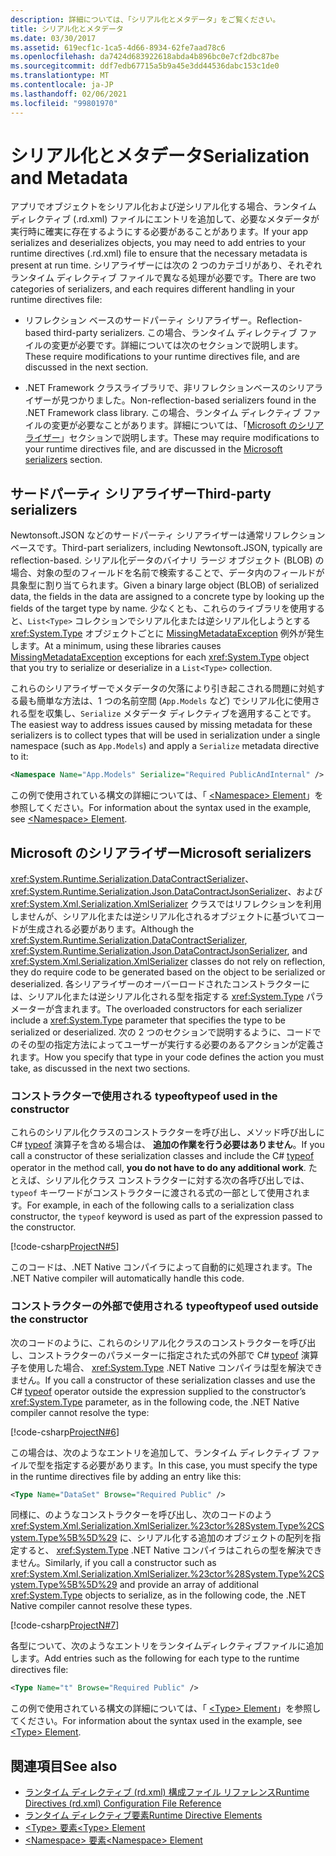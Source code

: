 ```yaml
---
description: 詳細については、「シリアル化とメタデータ」をご覧ください。
title: シリアル化とメタデータ
ms.date: 03/30/2017
ms.assetid: 619ecf1c-1ca5-4d66-8934-62fe7aad78c6
ms.openlocfilehash: da7424d683922618abda4b896bc0e7cf2dbc87be
ms.sourcegitcommit: ddf7edb67715a5b9a45e3dd44536dabc153c1de0
ms.translationtype: MT
ms.contentlocale: ja-JP
ms.lasthandoff: 02/06/2021
ms.locfileid: "99801970"
---
```

# <a name="serialization-and-metadata"></a><span data-ttu-id="432e3-103">シリアル化とメタデータ</span><span class="sxs-lookup"><span data-stu-id="432e3-103">Serialization and Metadata</span></span>

<span data-ttu-id="432e3-104">アプリでオブジェクトをシリアル化および逆シリアル化する場合、ランタイム ディレクティブ (.rd.xml) ファイルにエントリを追加して、必要なメタデータが実行時に確実に存在するようにする必要があることがあります。</span><span class="sxs-lookup"><span data-stu-id="432e3-104">If your app serializes and deserializes objects, you may need to add entries to your runtime directives (.rd.xml) file to ensure that the necessary metadata is present at run time.</span></span> <span data-ttu-id="432e3-105">シリアライザーには次の 2 つのカテゴリがあり、それぞれランタイム ディレクティブ ファイルで異なる処理が必要です。</span><span class="sxs-lookup"><span data-stu-id="432e3-105">There are two categories of serializers, and each requires different handling in your runtime directives file:</span></span>  
  
- <span data-ttu-id="432e3-106">リフレクション ベースのサードパーティ シリアライザー。</span><span class="sxs-lookup"><span data-stu-id="432e3-106">Reflection-based third-party serializers.</span></span> <span data-ttu-id="432e3-107">この場合、ランタイム ディレクティブ ファイルの変更が必要です。詳細については次のセクションで説明します。</span><span class="sxs-lookup"><span data-stu-id="432e3-107">These require modifications to your runtime directives file, and are discussed in the next section.</span></span>  
  
- <span data-ttu-id="432e3-108">.NET Framework クラスライブラリで、非リフレクションベースのシリアライザーが見つかりました。</span><span class="sxs-lookup"><span data-stu-id="432e3-108">Non-reflection-based serializers found in the .NET Framework class library.</span></span> <span data-ttu-id="432e3-109">この場合、ランタイム ディレクティブ ファイルの変更が必要なことがあります。詳細については、「[Microsoft のシリアライザー](#Microsoft)」セクションで説明します。</span><span class="sxs-lookup"><span data-stu-id="432e3-109">These may require modifications to your runtime directives file, and are discussed in the [Microsoft serializers](#Microsoft) section.</span></span>  
  
<a name="ThirdParty"></a>

## <a name="third-party-serializers"></a><span data-ttu-id="432e3-110">サードパーティ シリアライザー</span><span class="sxs-lookup"><span data-stu-id="432e3-110">Third-party serializers</span></span>

 <span data-ttu-id="432e3-111">Newtonsoft.JSON などのサードパーティ シリアライザーは通常リフレクション ベースです。</span><span class="sxs-lookup"><span data-stu-id="432e3-111">Third-part serializers, including Newtonsoft.JSON, typically are reflection-based.</span></span> <span data-ttu-id="432e3-112">シリアル化データのバイナリ ラージ オブジェクト (BLOB) の場合、対象の型のフィールドを名前で検索することで、データ内のフィールドが具象型に割り当てられます。</span><span class="sxs-lookup"><span data-stu-id="432e3-112">Given a binary large object (BLOB) of serialized data, the fields in the data are assigned to a concrete type by looking up the fields of the target type by name.</span></span> <span data-ttu-id="432e3-113">少なくとも、これらのライブラリを使用すると、`List<Type>` コレクションでシリアル化または逆シリアル化しようとする <xref:System.Type> オブジェクトごとに [MissingMetadataException](missingmetadataexception-class-net-native.md) 例外が発生します。</span><span class="sxs-lookup"><span data-stu-id="432e3-113">At a minimum, using these libraries causes [MissingMetadataException](missingmetadataexception-class-net-native.md) exceptions for each <xref:System.Type> object that you try to serialize or deserialize in a `List<Type>` collection.</span></span>  
  
 <span data-ttu-id="432e3-114">これらのシリアライザーでメタデータの欠落により引き起こされる問題に対処する最も簡単な方法は、1 つの名前空間 (`App.Models` など) でシリアル化に使用される型を収集し、`Serialize` メタデータ ディレクティブを適用することです。</span><span class="sxs-lookup"><span data-stu-id="432e3-114">The easiest way to address issues caused by missing metadata for these serializers is to collect types that will be used in serialization under a single namespace (such as `App.Models`) and apply a `Serialize` metadata directive to it:</span></span>  
  
```xml  
<Namespace Name="App.Models" Serialize="Required PublicAndInternal" />  
```  
  
 <span data-ttu-id="432e3-115">この例で使用されている構文の詳細については、「 [ \<Namespace> Element](namespace-element-net-native.md)」を参照してください。</span><span class="sxs-lookup"><span data-stu-id="432e3-115">For information about the syntax used in the example, see [\<Namespace> Element](namespace-element-net-native.md).</span></span>  
  
<a name="Microsoft"></a>

## <a name="microsoft-serializers"></a><span data-ttu-id="432e3-116">Microsoft のシリアライザー</span><span class="sxs-lookup"><span data-stu-id="432e3-116">Microsoft serializers</span></span>

 <span data-ttu-id="432e3-117"><xref:System.Runtime.Serialization.DataContractSerializer>、<xref:System.Runtime.Serialization.Json.DataContractJsonSerializer>、および <xref:System.Xml.Serialization.XmlSerializer> クラスではリフレクションを利用しませんが、シリアル化または逆シリアル化されるオブジェクトに基づいてコードが生成される必要があります。</span><span class="sxs-lookup"><span data-stu-id="432e3-117">Although the <xref:System.Runtime.Serialization.DataContractSerializer>, <xref:System.Runtime.Serialization.Json.DataContractJsonSerializer>, and <xref:System.Xml.Serialization.XmlSerializer> classes do not rely on reflection, they do require code to be generated based on the object to be serialized or deserialized.</span></span> <span data-ttu-id="432e3-118">各シリアライザーのオーバーロードされたコンストラクターには、シリアル化または逆シリアル化される型を指定する <xref:System.Type> パラメーターが含まれます。</span><span class="sxs-lookup"><span data-stu-id="432e3-118">The overloaded constructors for each serializer include a <xref:System.Type> parameter that specifies the type to be serialized or deserialized.</span></span> <span data-ttu-id="432e3-119">次の 2 つのセクションで説明するように、コードでのその型の指定方法によってユーザーが実行する必要のあるアクションが定義されます。</span><span class="sxs-lookup"><span data-stu-id="432e3-119">How you specify that type in your code defines the action you must take, as discussed in the next two sections.</span></span>  
  
### <a name="typeof-used-in-the-constructor"></a><span data-ttu-id="432e3-120">コンストラクターで使用される typeof</span><span class="sxs-lookup"><span data-stu-id="432e3-120">typeof used in the constructor</span></span>

 <span data-ttu-id="432e3-121">これらのシリアル化クラスのコンストラクターを呼び出し、メソッド呼び出しに C# [typeof](../../csharp/language-reference/operators/type-testing-and-cast.md#typeof-operator) 演算子を含める場合は、 **追加の作業を行う必要はありません**。</span><span class="sxs-lookup"><span data-stu-id="432e3-121">If you call a constructor of these serialization classes and include the C# [typeof](../../csharp/language-reference/operators/type-testing-and-cast.md#typeof-operator) operator in the method call, **you do not have to do any additional work**.</span></span> <span data-ttu-id="432e3-122">たとえば、シリアル化クラス コンストラクターに対する次の各呼び出しでは、`typeof` キーワードがコンストラクターに渡される式の一部として使用されます。</span><span class="sxs-lookup"><span data-stu-id="432e3-122">For example, in each of the following calls to a serialization class constructor, the `typeof` keyword is used as part of the expression passed to the constructor.</span></span>  
  
 [!code-csharp[ProjectN#5](../../../samples/snippets/csharp/VS_Snippets_CLR/projectn/cs/serialize1.cs#5)]  
  
 <span data-ttu-id="432e3-123">このコードは、.NET Native コンパイラによって自動的に処理されます。</span><span class="sxs-lookup"><span data-stu-id="432e3-123">The .NET Native compiler will automatically handle this code.</span></span>  
  
### <a name="typeof-used-outside-the-constructor"></a><span data-ttu-id="432e3-124">コンストラクターの外部で使用される typeof</span><span class="sxs-lookup"><span data-stu-id="432e3-124">typeof used outside the constructor</span></span>

 <span data-ttu-id="432e3-125">次のコードのように、これらのシリアル化クラスのコンストラクターを呼び出し、コンストラクターのパラメーターに指定された式の外部で C# [typeof](../../csharp/language-reference/operators/type-testing-and-cast.md#typeof-operator) 演算子を使用した場合、 <xref:System.Type> .NET Native コンパイラは型を解決できません。</span><span class="sxs-lookup"><span data-stu-id="432e3-125">If you call a constructor of these serialization classes and use the C# [typeof](../../csharp/language-reference/operators/type-testing-and-cast.md#typeof-operator) operator outside the expression supplied to the constructor’s <xref:System.Type> parameter, as in the following code, the .NET Native compiler cannot resolve the type:</span></span>  
  
 [!code-csharp[ProjectN#6](../../../samples/snippets/csharp/VS_Snippets_CLR/projectn/cs/serialize1.cs#6)]  
  
 <span data-ttu-id="432e3-126">この場合は、次のようなエントリを追加して、ランタイム ディレクティブ ファイルで型を指定する必要があります。</span><span class="sxs-lookup"><span data-stu-id="432e3-126">In this case, you must specify the type in the runtime directives file by adding an entry like this:</span></span>  
  
```xml  
<Type Name="DataSet" Browse="Required Public" />  
```  
  
 <span data-ttu-id="432e3-127">同様に、のようなコンストラクターを呼び出し、次のコードのよう <xref:System.Xml.Serialization.XmlSerializer.%23ctor%28System.Type%2CSystem.Type%5B%5D%29> に、シリアル化する追加のオブジェクトの配列を指定すると、 <xref:System.Type> .NET Native コンパイラはこれらの型を解決できません。</span><span class="sxs-lookup"><span data-stu-id="432e3-127">Similarly, if you call a constructor such as <xref:System.Xml.Serialization.XmlSerializer.%23ctor%28System.Type%2CSystem.Type%5B%5D%29> and provide an array of additional <xref:System.Type> objects to serialize, as in the following code, the .NET Native compiler cannot resolve these types.</span></span>  
  
 [!code-csharp[ProjectN#7](../../../samples/snippets/csharp/VS_Snippets_CLR/projectn/cs/serialize1.cs#7)]  
  
<span data-ttu-id="432e3-128">各型について、次のようなエントリをランタイムディレクティブファイルに追加します。</span><span class="sxs-lookup"><span data-stu-id="432e3-128">Add entries such as the following for each type to the runtime directives file:</span></span>  
  
```xml  
<Type Name="t" Browse="Required Public" />  
```  
  
<span data-ttu-id="432e3-129">この例で使用されている構文の詳細については、「 [ \<Type> Element](type-element-net-native.md)」を参照してください。</span><span class="sxs-lookup"><span data-stu-id="432e3-129">For information about the syntax used in the example, see [\<Type> Element](type-element-net-native.md).</span></span>  
  
## <a name="see-also"></a><span data-ttu-id="432e3-130">関連項目</span><span class="sxs-lookup"><span data-stu-id="432e3-130">See also</span></span>

- [<span data-ttu-id="432e3-131">ランタイム ディレクティブ (rd.xml) 構成ファイル リファレンス</span><span class="sxs-lookup"><span data-stu-id="432e3-131">Runtime Directives (rd.xml) Configuration File Reference</span></span>](runtime-directives-rd-xml-configuration-file-reference.md)
- [<span data-ttu-id="432e3-132">ランタイム ディレクティブ要素</span><span class="sxs-lookup"><span data-stu-id="432e3-132">Runtime Directive Elements</span></span>](runtime-directive-elements.md)
- [<span data-ttu-id="432e3-133">\<Type> 要素</span><span class="sxs-lookup"><span data-stu-id="432e3-133">\<Type> Element</span></span>](type-element-net-native.md)
- [<span data-ttu-id="432e3-134">\<Namespace> 要素</span><span class="sxs-lookup"><span data-stu-id="432e3-134">\<Namespace> Element</span></span>](namespace-element-net-native.md)

